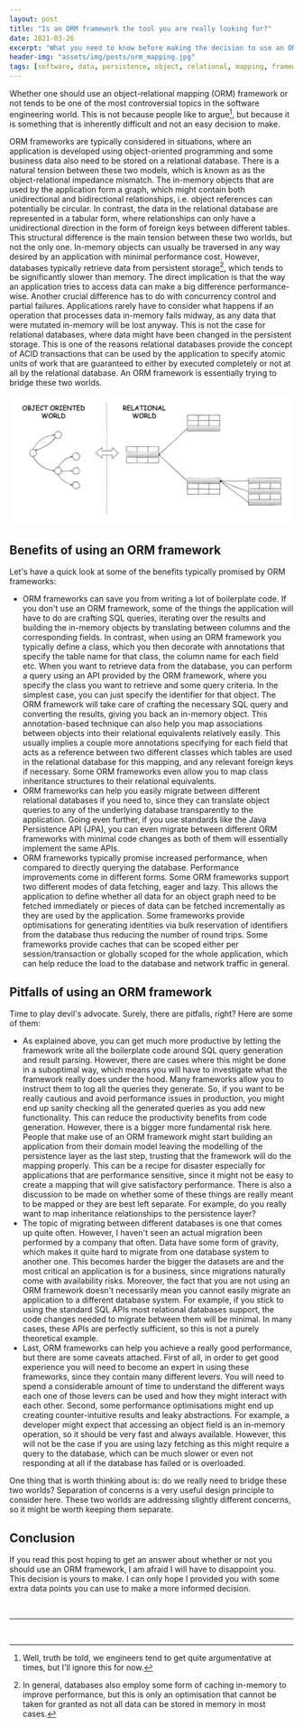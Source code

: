 ```yaml
---
layout: post
title: "Is an ORM framework the tool you are really looking for?"
date: 2021-03-26
excerpt: "What you need to know before making the decision to use an ORM framework"
header-img: "assets/img/posts/orm_mapping.jpg"
tags: [software, data, persistence, object, relational, mapping, frameworks]
---
```


Whether one should use an object-relational mapping (ORM) framework or not tends to be one of the most controversial topics in the software engineering world. This is not because people like to argue[^engineering_arguments], but because it is something that is inherently difficult and not an easy decision to make.

ORM frameworks are typically considered in situations, where an application is developed using object-oriented programming and some business data also need to be stored on a relational database. There is a natural tension between these two models, which is known as as the object-relational impedance mismatch. The in-memory objects that are used by the application form a graph, which might contain both unidirectional and bidirectional relationships, i.e. object references can potentially be circular. In contrast, the data in the relational database are represented in a tabular form, where relationships can only have a unidirectional direction in the form of foreign keys between different tables. This structural difference is the main tension between these two worlds, but not the only one. In-memory objects can usually be traversed in any way desired by an application with minimal performance cost. However, databases typically retrieve data from persistent storage[^database_caching], which tends to be significantly slower than memory. The direct implication is that the way an application tries to access data can make a big difference performance-wise. Another crucial difference has to do with concurrency control and partial failures. Applications rarely have to consider what happens if an operation that processes data in-memory fails midway, as any data that were mutated in-memory will be lost anyway. This is not the case for relational databases, where data might have been changed in the persistent storage. This is one of the reasons relational databases provide the concept of ACID transactions that can be used by the application to specify atomic units of work that are guaranteed to either by executed completely or not at all by the relational database. An ORM framework is essentially trying to bridge these two worlds.

![Object-relational mapping diagram](../assets/img/posts/orm_mapping.png)

## Benefits of using an ORM framework

Let's have a quick look at some of the benefits typically promised by ORM frameworks:

* ORM frameworks can save you from writing a lot of boilerplate code. If you don't use an ORM framework, some of the things the application will have to do are crafting SQL queries, iterating over the results and building the in-memory objects by translating between columns and the corresponding fields. In contrast, when using an ORM framework you typically define a class, which you then decorate with annotations that specify the table name for that class, the column name for each field etc. When you want to retrieve data from the database, you can perform a query using an API provided by the ORM framework, where you specify the class you want to retrieve and some query criteria. In the simplest case, you can just specify the identifier for that object. The ORM framework will take care of crafting the necessary SQL query and converting the results, giving you back an in-memory object. This annotation-based technique can also help you map associations between objects into their relational equivalents relatively easily. This usually implies a couple more annotations specifying for each field that acts as a reference between two different classes which tables are used in the relational database for this mapping, and any relevant foreign keys if necessary. Some ORM frameworks even allow you to map class inheritance structures to their relational equivalents.
* ORM frameworks can help you easily migrate between different relational databases if you need to, since they can translate object queries to any of the underlying database transparently to the application. Going even further, if you use standards like the Java Persistence API (JPA), you can even migrate between different ORM frameworks with minimal code changes as both of them will essentially implement the same APIs.
* ORM frameworks typically promise increased performance, when compared to directly querying the database. Performance improvements come in different forms. Some ORM frameworks support two different modes of data fetching, eager and lazy. This allows the application to define whether all data for an object graph need to be fetched immediately or pieces of data can be fetched incrementally as they are used by the application. Some frameworks provide optimisations for generating identities via bulk reservation of identifiers from the database thus reducing the number of round trips. Some frameworks provide caches that can be scoped either per session/transaction or globally scoped for the whole application, which can help reduce the load to the database and network traffic in general. 

## Pitfalls of using an ORM framework

Time to play devil's advocate. Surely, there are pitfalls, right? Here are some of them:

* As explained above, you can get much more productive by letting the framework write all the boilerplate code around SQL query generation and result parsing. However, there are cases where this might be done in a suboptimal way, which means you will have to investigate what the framework really does under the hood. Many frameworks allow you to instruct them to log all the queries they generate. So, if you want to be really cautious and avoid performance issues in production, you might end up sanity checking all the generated queries as you add new functionality. This can reduce the productivity benefits from code generation. However, there is a bigger more fundamental risk here. People that make use of an ORM framework might start building an application from their domain model leaving the modelling of the persistence layer as the last step, trusting that the framework will do the mapping properly. This can be a recipe for disaster especially for applications that are performance sensitive, since it might not be easy to create a mapping that will give satisfactory performance. There is also a discussion to be made on whether some of these things are really meant to be mapped or they are best left separate. For example, do you really want to map inheritance relationships to the persistence layer?
* The topic of migrating between different databases is one that comes up quite often. However, I haven't seen an actual migration been performed by a company that often. Data have some form of gravity, which makes it quite hard to migrate from one database system to another one. This becomes harder the bigger the datasets are and the most critical an application is for a business, since migrations naturally come with availability risks. Moreover, the fact that you are not using an ORM framework doesn't necessarily mean you cannot easily migrate an application to a different database system. For example, if you stick to using the standard SQL APIs most relational databases support, the code changes needed to migrate between them will be minimal. In many cases, these APIs are perfectly sufficient, so this is not a purely theoretical example.
* Last, ORM frameworks can help you achieve a really good performance, but there are some caveats attached. First of all, in order to get good experience you will need to become an expert in using these frameworks, since they contain many different levers. You will need to spend a considerable amount of time to understand the different ways each one of those levers can be used and how they might interact with each other. Second, some performance optimisations might end up creating counter-intuitive results and leaky abstractions. For example, a developer might expect that accessing an object field is an in-memory operation, so it should be very fast and always available. However, this will not be the case if you are using lazy fetching as this might require a query to the database, which can be much slower or even not responding at all if the database has failed or is overloaded.

One thing that is worth thinking about is: do we really need to bridge these two worlds? Separation of concerns is a very useful design principle to consider here. These two worlds are addressing slightly different concerns, so it might be worth keeping them separate.

## Conclusion

If you read this post hoping to get an answer about whether or not you should use an ORM framework, I am afraid I will have to disappoint you. This decision is yours to make. I can only hope I provided you with some extra data points you can use to make a more informed decision.

<br/>

-------------------------------------------------------

<br/>

[^engineering_arguments]: Well, truth be told, we engineers tend to get quite argumentative at times, but I'll ignore this for now.
[^database_caching]: In general, databases also employ some form of caching in-memory to improve performance, but this is only an optimisation that cannot be taken for granted as not all data can be stored in memory in most cases.